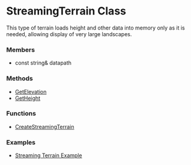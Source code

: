 # StreamingTerrain Class
This type of terrain loads height and other data into memory only as it is needed, allowing display of very large landscapes.
### Members
* const string& datapath
### Methods
* [GetElevation](GetElevation.md)
* [GetHeight](GetHeight.md)
### Functions
* [CreateStreamingTerrain](CreateStreamingTerrain.md)
### Examples
* [Streaming Terrain Example](CreateStreamingTerrain.md)
